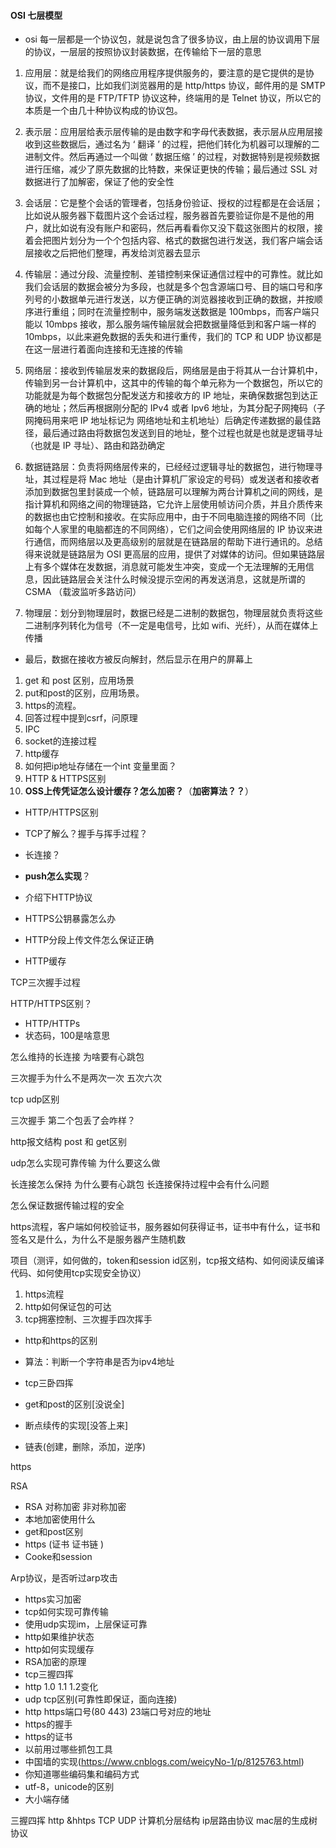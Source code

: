 #### OSI 七层模型

- osi 每一层都是一个协议包，就是说包含了很多协议，由上层的协议调用下层的协议，一层层的按照协议封装数据，在传输给下一层的意思

1. 应用层：就是给我们的网络应用程序提供服务的，要注意的是它提供的是协议，而不是接口，比如我们浏览器用的是 http/https 协议，邮件用的是 SMTP 协议，文件用的是 FTP/TFTP 协议这种，终端用的是 Telnet 协议，所以它的本质是一个由几十种协议构成的协议包。

2. 表示层：应用层给表示层传输的是由数字和字母代表数据，表示层从应用层接收到这些数据后，通过名为 ‘ 翻译 ’ 的过程，把他们转化为机器可以理解的二进制文件。然后再通过一个叫做 ‘ 数据压缩 ’ 的过程，对数据特别是视频数据进行压缩，减少了原先数据的比特数，来保证更快的传输；最后通过 SSL 对数据进行了加解密，保证了他的安全性

3. 会话层：它是整个会话的管理者，包括身份验证、授权的过程都是在会话层；比如说从服务器下载图片这个会话过程，服务器首先要验证你是不是他的用户，就比如说有没有账户和密码，然后再看看你又没下载这张图片的权限，接着会把图片划分为一个个包括内容、格式的数据包进行发送，我们客户端会话层接收之后把他们整理，再发给浏览器去显示

4. 传输层：通过分段、流量控制、差错控制来保证通信过程中的可靠性。就比如我们会话层的数据会被分为多段，也就是多个包含源端口号、目的端口号和序列号的小数据单元进行发送，以方便正确的浏览器接收到正确的数据，并按顺序进行重组；同时在流量控制中，服务端发送数据是 100mbps，而客户端只能以 10mbps 接收，那么服务端传输层就会把数据量降低到和客户端一样的 10mbps，以此来避免数据的丢失和进行重传，我们的 TCP 和 UDP 协议都是在这一层进行着面向连接和无连接的传输

5. 网络层：接收到传输层发来的数据段后，网络层是由于将其从一台计算机中，传输到另一台计算机中，这其中的传输的每个单元称为一个数据包，所以它的功能就是为每个数据包分配发送方和接收方的 IP 地址，来确保数据包到达正确的地址；然后再根据刚分配的 IPv4 或者 Ipv6 地址，为其分配子网掩码（子网掩码用来吧 IP 地址标记为 网络地址和主机地址）后确定传递数据的最佳路径，最后通过路由将数据包发送到目的地址，整个过程也就是也就是逻辑寻址（也就是 IP 寻址）、路由和路劲确定

6. 数据链路层：负责将网络层传来的，已经经过逻辑寻址的数据包，进行物理寻址，其过程是将 Mac 地址（是由计算机厂家设定的号码）或发送者和接收者添加到数据包里封装成一个帧，链路层可以理解为两台计算机之间的网线，是指计算机和网络之间的物理链路，它允许上层使用帧访问介质，并且介质传来的数据也由它控制和接收。在实际应用中，由于不同电脑连接的网络不同（比如每个人家里的电脑都连的不同网络），它们之间会使用网络层的 IP 协议来进行通信，而网络层以及更高级别的层就是在链路层的帮助下进行通讯的。总结得来说就是链路层为 OSI 更高层的应用，提供了对媒体的访问。但如果链路层上有多个媒体在发数据，消息就可能发生冲突，变成一个无法理解的无用信息，因此链路层会关注什么时候没提示空闲的再发送消息，这就是所谓的 CSMA （载波监听多路访问）

7. 物理层：划分到物理层时，数据已经是二进制的数据包，物理层就负责将这些二进制序列转化为信号（不一定是电信号，比如 wifi、光纤），从而在媒体上传播

- 最后，数据在接收方被反向解封，然后显示在用户的屏幕上

   



1. get 和 post 区别，应用场景
2. put和post的区别，应用场景。
3. https的流程。
4. 回答过程中提到csrf，问原理
5. IPC
6. socket的连接过程
7. http缓存
8. 如何把ip地址存储在一个int 变量里面？
9. HTTP & HTTPS区别
10. **OSS上传凭证怎么设计缓存？怎么加密？**（**加密算法？？**）

- HTTP/HTTPS区别
- TCP了解么？握手与挥手过程？
- 长连接？
- **push怎么实现**？

- 介绍下HTTP协议
- HTTPS公钥暴露怎么办
- HTTP分段上传文件怎么保证正确
- HTTP缓存

TCP三次握手过程

HTTP/HTTPS区别？

- HTTP/HTTPs
- 状态码，100是啥意思

怎么维持的长连接 为啥要有心跳包

三次握手为什么不是两次一次 五次六次

tcp udp区别

三次握手 第二个包丢了会咋样？

http报文结构
post 和 get区别

udp怎么实现可靠传输 为什么要这么做

长连接怎么保持
为什么要有心跳包
长连接保持过程中会有什么问题

怎么保证数据传输过程的安全

https流程，客户端如何校验证书，服务器如何获得证书，证书中有什么，证书和签名又是什么，为什么不是服务器产生随机数

项目（测评，如何做的，token和session id区别，tcp报文结构、如何阅读反编译代码、如何使用tcp实现安全协议）

1. https流程
2. http如何保证包的可达
3. tcp拥塞控制、三次握手四次挥手

- http和https的区别
- 算法：判断一个字符串是否为ipv4地址

- tcp三卧四挥
- get和post的区别[没说全]
- 断点续传的实现[没答上来]
- 链表(创建，删除，添加，逆序)

https

RSA

- RSA 对称加密 非对称加密
- 本地加密使用什么
- get和post区别
- https (证书 证书链 )
- Cooke和session

Arp协议，是否听过arp攻击

- https实习加密
- tcp如何实现可靠传输
- 使用udp实现im，上层保证可靠
- http如果维护状态
- http如何实现缓存
- RSA加密的原理
- tcp三握四挥
- http 1.0 1.1 1.2变化
- udp tcp区别(可靠性即保证，面向连接)
- http https端口号(80 443) 23端口号对应的地址
- https的握手
- https的证书
- 以前用过哪些抓包工具
- 中国墙的实现(https://www.cnblogs.com/weicyNo-1/p/8125763.html)
- 你知道哪些编码集和编码方式
- utf-8，unicode的区别
- 大小端存储

三握四挥
http &hhtps
TCP
UDP
计算机分层结构
ip层路由协议
mac层的生成树协议